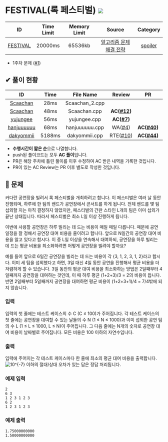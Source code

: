 # FESTIVAL(록 페스티벌) ![](https://img.shields.io/badge/-easy-brightgreen)
ID | Time Limit | Memory Limit | Source | Category
:-:|:----------:|:------------:|:------:|:--------:
[FESTIVAL](https://algospot.com/judge/problem/read/FESTIVAL) | 20000ms | 65536kb | [알고리즘 문제 해결 전략](https://algospot.com/judge/problem/list/?source=%EC%95%8C%EA%B3%A0%EB%A6%AC%EC%A6%98%20%EB%AC%B8%EC%A0%9C%20%ED%95%B4%EA%B2%B0%20%EC%A0%84%EB%9E%B5) | [spoiler](https://algospot.com/judge/problem/list/?tag=%EA%B5%AC%ED%98%84)
- 1주차 문제 ([#1][i1])

## ✔ 풀이 현황
ID | Time | File Name | Review | PR | Question
:-:|:----:|:---------:|:------:|:--:|:--------:
[Scaachan](https://github.com/Scaachan) | 28ms | Scaachan_2.cpp |  |  |
[Scaachan](https://github.com/Scaachan) | 48ms | Scaachan.cpp | **AC([#12][i12])** |  |
[yujungee](https://github.com/yujungee) | 56ms | yujungee.cpp | **AC([#7][i7])** |  |
[hanjuuuuuu](https://github.com/hanjuuuuuu) | 68ms | hanjuuuuuu.cpp | WA([#4][i4]) | **AC([#40][i40])** | [#17][i17]
[dakyommii](https://github.com/dakyommii) | 5188ms | dakyommii.cpp | RTE([#10][i10]) | **AC([#44][i44])** |

[i1]: https://github.com/Scaachan/Advanced-Algorithm-Study/issues/1
[i4]: https://github.com/Scaachan/Advanced-Algorithm-Study/issues/4
[i7]: https://github.com/Scaachan/Advanced-Algorithm-Study/issues/7
[i10]: https://github.com/Scaachan/Advanced-Algorithm-Study/issues/10
[i12]: https://github.com/Scaachan/Advanced-Algorithm-Study/issues/12
[i17]: https://github.com/Scaachan/Advanced-Algorithm-Study/issues/17
[i40]: https://github.com/Scaachan/Advanced-Algorithm-Study/issues/40
[i44]: https://github.com/Scaachan/Advanced-Algorithm-Study/issues/44

- **수행시간이 짧은 순**으로 나열합니다.
- push된 풀이코드는 모두 **AC 풀이**입니다.
- PR은 해당 주차에 틀린 풀이를 이후 수정하여 AC 받은 내역을 기록한 것입니다.
- PR이 있는 AC Review는 PR 이후 별도로 작성한 것입니다.

## 📖 문제
커다란 공연장을 빌려서 록 페스티벌을 개최하려고 합니다. 이 페스티벌은 여러 날 동안 진행되며, 하루에 한 팀의 밴드가 공연장에서 콘서트를 하게 됩니다. 전체 밴드를 몇 팀 섭외할 지는 아직 결정하지 않았지만, 페스티벌의 간판 스타인 L개의 팀은 이미 섭외가 끝난 상태입니다. 따라서 페스티벌은 최소 L일 이상 진행하게 됩니다.

이번에 사용할 공연장은 하루 빌리는 데 드는 비용이 매일 매일 다릅니다. 때문에 공연 일정을 잘 정해서 공연장 대여 비용을 줄이려고 합니다. 앞으로 N일간의 공연장 대여 비용을 알고 있다고 합시다. 이 중 L일 이상을 연속해서 대여하되, 공연장을 하루 빌리는 데 드는 평균 비용을 최소화하려면 어떻게 공연장을 빌려야 할까요?

예를 들어 앞으로 6일간 공연장을 빌리는 데 드는 비용이 각 {3, 1, 2, 3, 1, 2}라고 합시다. 이미 세 팀을 섭외했다고 하면, 3일 대신 4일 동안 공연을 진행해서 평균 비용을 더 저렴하게 할 수 있습니다. 3일 동안의 평균 대여 비용을 최소화하는 방법은 2일째부터 4일째까지 공연장을 대여하는 것인데, 이 때 하루 평균 (1+2+3)/3 = 2의 비용이 듭니다. 반면 2일째부터 5일째까지 공연장을 대여하면 평균 비용이 (1+2+3+1)/4 = 7/4밖에 되지 않습니다.

### 입력
입력의 첫 줄에는 테스트 케이스의 수 C (C ≤ 100)가 주어집니다. 각 테스트 케이스의 첫 줄에는 공연장을 대여할 수 있는 날들의 수 N (1 ≤ N ≤ 1000)과 이미 섭외한 공연 팀의 수 L (1 ≤ L ≤ 1000, L ≤ N)이 주어집니다. 그 다음 줄에는 N개의 숫자로 공연장 대여 비용이 날짜별로 주어집니다. 모든 비용은 100 이하의 자연수입니다.

### 출력
입력에 주어지는 각 테스트 케이스마다 한 줄에 최소의 평균 대여 비용을 출력합니다. ![10^{-7}](https://render.githubusercontent.com/render/math?math=10^{-7}) 이하의 절대/상대 오차가 있는 답은 정답 처리됩니다.

### 예제 입력
```
2
6 3
1 2 3 1 2 3 
6 2 
1 2 3 1 2 3
```

### 예제 출력
```
1.75000000000
1.50000000000
```
